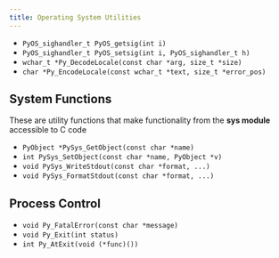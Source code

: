 ```yaml
---
title: Operating System Utilities
---
```


- `PyOS_sighandler_t PyOS_getsig(int i)`
- `PyOS_sighandler_t PyOS_setsig(int i, PyOS_sighandler_t h)`
- `wchar_t *Py_DecodeLocale(const char *arg, size_t *size)`
- `char *Py_EncodeLocale(const wchar_t *text, size_t *error_pos)`

## System Functions

These are utility functions that make functionality from the **sys module** accessible to C code

- `PyObject *PySys_GetObject(const char *name)`
- `int PySys_SetObject(const char *name, PyObject *v)`
- `void PySys_WriteStdout(const char *format, ...)`
- `void PySys_FormatStdout(const char *format, ...)`

## Process Control

- `void Py_FatalError(const char *message)`
- `void Py_Exit(int status)`
- `int Py_AtExit(void (*func)())`

